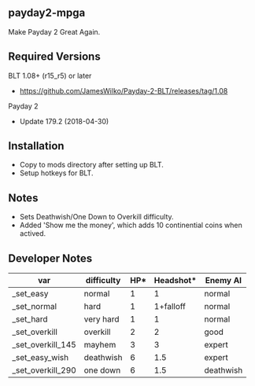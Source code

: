 payday2-mpga
------------
Make Payday 2 Great Again.

Required Versions
-----------------
BLT 1.08+ (r15_r5) or later
- https://github.com/JamesWilko/Payday-2-BLT/releases/tag/1.08

Payday 2
- Update 179.2 (2018-04-30)

Installation
------------
- Copy to mods directory after setting up BLT.
- Setup hotkeys for BLT.

Notes
-----
- Sets Deathwish/One Down to Overkill difficulty.
- Added 'Show me the money', which adds 10 continential coins when actived.

Developer Notes
---------------

| var               | difficulty | HP* | Headshot* | Enemy AI  |
|-------------------|------------|-----|-----------|-----------|
| _set_easy         | normal     | 1   | 1         | normal    |
| _set_normal       | hard       | 1   | 1+falloff | normal    |
| _set_hard         | very hard  | 1   | 1         | normal    |
| _set_overkill     | overkill   | 2   | 2         | good      |
| _set_overkill_145 | mayhem     | 3   | 3         | expert    |
| _set_easy_wish    | deathwish  | 6   | 1.5       | expert    |
| _set_overkill_290 | one down   | 6   | 1.5       | deathwish |

